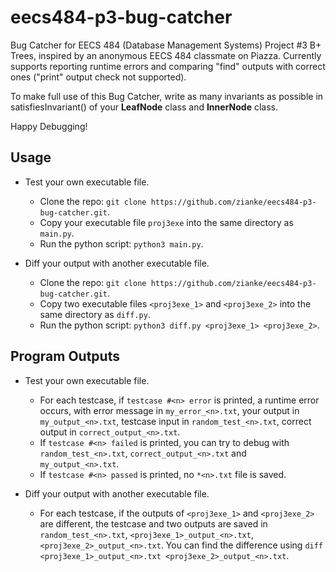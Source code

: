 # eecs484-p3-bug-catcher

Bug Catcher for EECS 484 (Database Management Systems) Project #3 B+ Trees, inspired by an anonymous EECS 484 classmate on Piazza. Currently supports reporting runtime errors and comparing "find" outputs with correct ones ("print" output check not supported).

To make full use of this Bug Catcher, write as many invariants as possible in satisfiesInvariant() of your **LeafNode** class and **InnerNode** class.

Happy Debugging!

## Usage
* Test your own executable file.
     * Clone the repo: `git clone https://github.com/zianke/eecs484-p3-bug-catcher.git`.
     * Copy your executable file `proj3exe` into the same directory as `main.py`.
     * Run the python script: `python3 main.py`.

* Diff your output with another executable file.
     * Clone the repo: `git clone https://github.com/zianke/eecs484-p3-bug-catcher.git`.
     * Copy two executable files `<proj3exe_1>` and `<proj3exe_2>` into the same directory as `diff.py`.
     * Run the python script: `python3 diff.py <proj3exe_1> <proj3exe_2>`.

## Program Outputs
* Test your own executable file.
     * For each testcase, if `testcase #<n> error` is printed, a runtime error occurs, with error message in `my_error_<n>.txt`, your output in `my_output_<n>.txt`, testcase input in `random_test_<n>.txt`, correct output in `correct_output_<n>.txt`.
     * If `testcase #<n> failed` is printed, you can try to debug with `random_test_<n>.txt`, `correct_output_<n>.txt` and `my_output_<n>.txt`.
     * If `testcase #<n> passed` is printed, no `*<n>.txt` file is saved.

* Diff your output with another executable file.
     * For each testcase, if the outputs of `<proj3exe_1>` and `<proj3exe_2>` are different, the testcase and two outputs are saved in `random_test_<n>.txt`, `<proj3exe_1>_output_<n>.txt`, `<proj3exe_2>_output_<n>.txt`. You can find the difference using `diff <proj3exe_1>_output_<n>.txt <proj3exe_2>_output_<n>.txt`.

